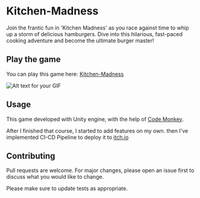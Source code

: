 # Kitchen-Madness

Join the frantic fun in 'Kitchen Madness' as you race against time to whip up a storm of delicious hamburgers. Dive into this hilarious, fast-paced cooking adventure and become the ultimate burger master!

## Play the game

You can play this game here: [Kitchen-Madness](https://erzelman.itch.io/kitchen-madness)

![Alt text for your GIF]([URL_of_your_GIF.gif](https://github.com/matbuha/Kitchen-Madness/blob/main/Assets/_Assets/Animations/ShortVid.gif))



## Usage

This game developed with Unity engine, with the help of [Code Monkey](https://unitycodemonkey.com/kitchenchaoscourse.php).

After I finished that course, I started to add features on my own.
then I've implemented CI-CD Pipeline to deploy it to [itch.io](https://erzelman.itch.io/kitchen-madness)

## Contributing

Pull requests are welcome. For major changes, please open an issue first
to discuss what you would like to change.

Please make sure to update tests as appropriate.
